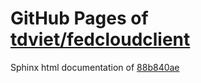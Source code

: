 GitHub Pages of [tdviet/fedcloudclient](https://github.com/tdviet/fedcloudclient.git)
===
Sphinx html documentation of [88b840ae](https://github.com/tdviet/fedcloudclient/tree/88b840ae5cfd35097b6a6c804c20e528f401d1cb)

